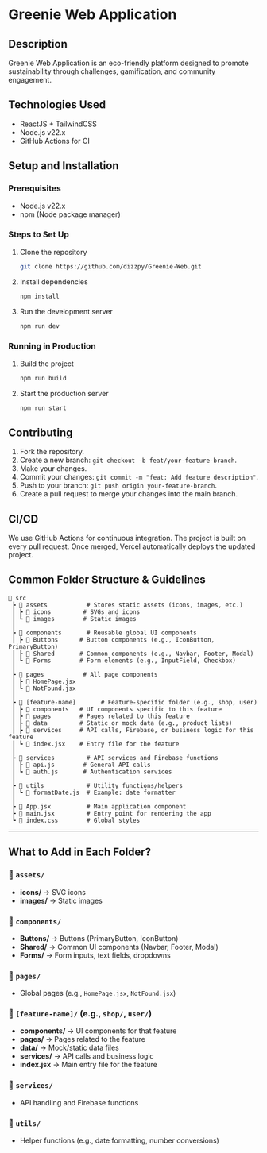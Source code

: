 # Greenie Web Application

## Description

Greenie Web Application is an eco-friendly platform designed to promote sustainability through challenges, gamification, and community engagement.

## Technologies Used

- ReactJS + TailwindCSS
- Node.js v22.x
- GitHub Actions for CI

## Setup and Installation

### Prerequisites

- Node.js v22.x
- npm (Node package manager)

### Steps to Set Up

1. Clone the repository

   ```bash
   git clone https://github.com/dizzpy/Greenie-Web.git
   ```

2. Install dependencies

   ```bash
   npm install
   ```

3. Run the development server
   ```bash
   npm run dev
   ```

### Running in Production

1. Build the project

   ```bash
   npm run build
   ```

2. Start the production server
   ```bash
   npm run start
   ```

## Contributing

1. Fork the repository.
2. Create a new branch: `git checkout -b feat/your-feature-branch`.
3. Make your changes.
4. Commit your changes: `git commit -m "feat: Add feature description"`.
5. Push to your branch: `git push origin your-feature-branch`.
6. Create a pull request to merge your changes into the main branch.

## CI/CD

We use GitHub Actions for continuous integration. The project is built on every pull request. Once merged, Vercel automatically deploys the updated project.



## Common Folder Structure & Guidelines

```plaintext
📂 src
 ┣ 📂 assets           # Stores static assets (icons, images, etc.)
 ┃ ┣ 📂 icons         # SVGs and icons
 ┃ ┗ 📂 images        # Static images
 ┃
 ┣ 📂 components       # Reusable global UI components
 ┃ ┣ 📂 Buttons      # Button components (e.g., IconButton, PrimaryButton)
 ┃ ┣ 📂 Shared       # Common components (e.g., Navbar, Footer, Modal)
 ┃ ┗ 📂 Forms        # Form elements (e.g., InputField, Checkbox)
 ┃
 ┣ 📂 pages           # All page components
 ┃ ┣ 📜 HomePage.jsx  
 ┃ ┗ 📜 NotFound.jsx  
 ┃
 ┣ 📂 [feature-name]       # Feature-specific folder (e.g., shop, user)
 ┃ ┣ 📂 components   # UI components specific to this feature
 ┃ ┣ 📂 pages        # Pages related to this feature
 ┃ ┣ 📂 data         # Static or mock data (e.g., product lists)
 ┃ ┣ 📂 services     # API calls, Firebase, or business logic for this feature
 ┃ ┗ 📜 index.jsx    # Entry file for the feature
 ┃
 ┣ 📂 services         # API services and Firebase functions
 ┃ ┣ 📜 api.js        # General API calls
 ┃ ┗ 📜 auth.js       # Authentication services
 ┃
 ┣ 📂 utils            # Utility functions/helpers
 ┃ ┗ 📜 formatDate.js  # Example: date formatter
 ┃
 ┣ 📜 App.jsx          # Main application component
 ┣ 📜 main.jsx         # Entry point for rendering the app
 ┗ 📜 index.css        # Global styles
```

---

## What to Add in Each Folder?

### 📂 `assets/`  
- **icons/** → SVG icons  
- **images/** → Static images  

### 📂 `components/`  
- **Buttons/** → Buttons (PrimaryButton, IconButton)  
- **Shared/** → Common UI components (Navbar, Footer, Modal)  
- **Forms/** → Form inputs, text fields, dropdowns  

### 📂 `pages/`  
- Global pages (e.g., `HomePage.jsx`, `NotFound.jsx`)  

### 📂 `[feature-name]/` (e.g., `shop/`, `user/`)  
- **components/** → UI components for that feature  
- **pages/** → Pages related to the feature  
- **data/** → Mock/static data files  
- **services/** → API calls and business logic  
- **index.jsx** → Main entry file for the feature  

### 📂 `services/`  
- API handling and Firebase functions  

### 📂 `utils/`  
- Helper functions (e.g., date formatting, number conversions)  



